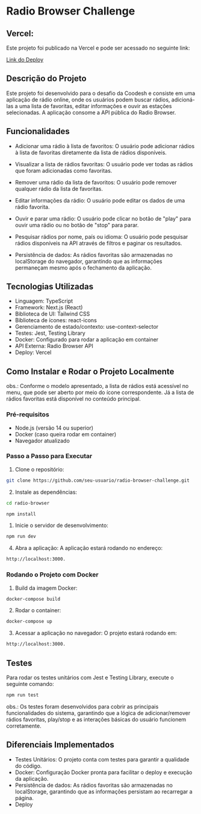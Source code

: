 # Radio Browser Challenge

## Vercel:

Este projeto foi publicado na Vercel e pode ser acessado no seguinte link:

[Link do Deploy](https://radio-browser-urgq.vercel.app/)

## Descrição do Projeto

Este projeto foi desenvolvido para o desafio da Coodesh e consiste em uma aplicação de rádio online, onde os usuários podem buscar rádios, adicioná-las a uma lista de favoritas, editar informações e ouvir as estações selecionadas. A aplicação consome a API pública do Radio Browser.

## Funcionalidades

* Adicionar uma rádio à lista de favoritos: O usuário pode adicionar rádios à lista de favoritas diretamente da lista de rádios disponíveis.

* Visualizar a lista de rádios favoritas: O usuário pode ver todas as rádios que foram adicionadas como favoritas.

* Remover uma rádio da lista de favoritos: O usuário pode remover qualquer rádio da lista de favoritas.

* Editar informações da rádio: O usuário pode editar os dados de uma rádio favorita.

* Ouvir e parar uma rádio: O usuário pode clicar no botão de "play" para ouvir uma rádio ou no botão de "stop" para parar.

* Pesquisar rádios por nome, país ou idioma: O usuário pode pesquisar rádios disponíveis na API através de filtros e paginar os resultados.

* Persistência de dados: As rádios favoritas são armazenadas no localStorage do navegador, garantindo que as informações permaneçam mesmo após o fechamento da aplicação.

## Tecnologias Utilizadas

* Linguagem: TypeScript
* Framework: Next.js (React)
* Biblioteca de UI: Tailwind CSS
* Biblioteca de ícones: react-icons
* Gerenciamento de estado/contexto: use-context-selector
* Testes: Jest, Testing Library
* Docker: Configurado para rodar a aplicação em container
* API Externa: Radio Browser API
* Deploy: Vercel

## Como Instalar e Rodar o Projeto Localmente

obs.: Conforme o modelo apresentado, a lista de rádios está acessível no menu, que pode ser aberto por meio do ícone correspondente. Já a lista de rádios favoritas está disponível no conteúdo principal.

### Pré-requisitos

* Node.js (versão 14 ou superior)
* Docker (caso queira rodar em container)
* Navegador atualizado

### Passo a Passo para Executar

1. Clone o repositório:

```bash
git clone https://github.com/seu-usuario/radio-browser-challenge.git
```

2. Instale as dependências:

```bash
cd radio-browser
```

```bash
npm install
```

1. Inicie o servidor de desenvolvimento:

```bash
npm run dev
```
4. Abra a aplicação: A aplicação estará rodando no endereço:

```bash
http://localhost:3000.
```

### Rodando o Projeto com Docker

1. Build da imagem Docker:

```bash
docker-compose build
```

2. Rodar o container:

```bash
docker-compose up
```

3. Acessar a aplicação no navegador: O projeto estará rodando em:

```bash
http://localhost:3000.
```

## Testes

Para rodar os testes unitários com Jest e Testing Library, execute o seguinte comando:

```bash
npm run test
```

obs.: Os testes foram desenvolvidos para cobrir as principais funcionalidades do sistema, garantindo que a lógica de adicionar/remover rádios favoritas, play/stop e as interações básicas do usuário funcionem corretamente.

## Diferenciais Implementados

* Testes Unitários: O projeto conta com testes para garantir a qualidade do código.
* Docker: Configuração Docker pronta para facilitar o deploy e execução da aplicação.
* Persistência de dados: As rádios favoritas são armazenadas no localStorage, garantindo que as informações persistam ao recarregar a página.
* Deploy
